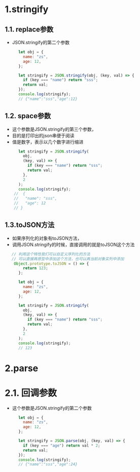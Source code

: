 # 1.stringify

## 1.1. replace参数

* JSON.stringify的第二个参数

```js
      let obj = {
        name: "zs",
        age: 12,
      };

      let stringify = JSON.stringify(obj, (key, val) => {
        if (key === "name") return "sss";
        return val;
      });
      console.log(stringify);
      // {"name":"sss","age":12}
```

## 1.2. space参数

* 这个参数是JSON.stringify的第三个参数，
* 目的是打印出的json串便于阅读
* 值是数字，表示以几个数字进行缩进

```js
      let stringify = JSON.stringify(
        obj,
        (key, val) => {
          if (key === "name") return "sss";
          return val;
        },
        2
      );
      console.log(stringify);
    //  {
    //   "name": "sss",
    //   "age": 12
    // }
```

## 1.3.toJSON方法

* 如果序列化的对象有toJSON方法，
* 调用JSON.stringify的时候，直接调用的就是toJSON这个方法

```javascript
   // 利用这个特性我们可以自定义序列化的方法
   // 可以直接再原型中添加这个方法，也可以再当前对象实列中添加
	Object.prototype.toJSON = () => {
        return 123;
      };

      let obj = {
        name: "zs",
        age: 12,
      };

      let stringify = JSON.stringify(
        obj,
        (key, val) => {
          if (key === "name") return "sss";
          return val;
        },
        2
      );
      console.log(stringify);
      // 123
```

# 2.parse

# 2.1. 回调参数

* 这个参数是JSON.stringify的第二个参数

```javascript
      let obj = {
        name: "zs",
        age: 12,
      };

      let stringify = JSON.parse(obj, (key, val) => {
        if (key === "age") return val * 2;
        return val;
      });
      console.log(stringify);
      // {"name":"sss","age":24}
```

